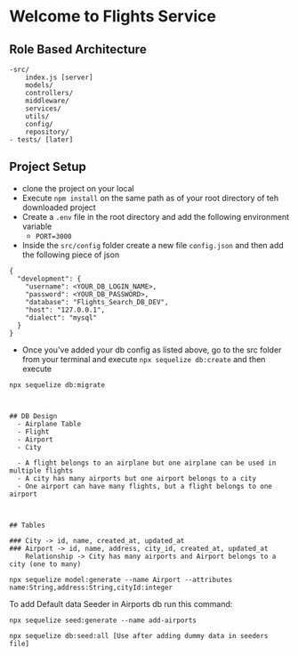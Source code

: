 # Welcome to Flights Service

## Role Based Architecture
  ```
  -src/
      index.js [server]
      models/
      controllers/
      middleware/
      services/
      utils/
      config/
      repository/
  - tests/ [later]
  ```

## Project Setup
- clone the project on your local
- Execute `npm install` on the same path as of your root directory of teh downloaded project
- Create a `.env` file in the root directory and add the following environment variable
    - `PORT=3000`
- Inside the `src/config` folder create a new file `config.json` and then add the following piece of json

```
{
  "development": {
    "username": <YOUR_DB_LOGIN_NAME>,
    "password": <YOUR_DB_PASSWORD>,
    "database": "Flights_Search_DB_DEV",
    "host": "127.0.0.1",
    "dialect": "mysql"
  }
}

```
- Once you've added your db config as listed above, go to the src folder from your terminal and execute `npx sequelize db:create`
and then execute

`npx sequelize db:migrate`
```


## DB Design
  - Airplane Table
  - Flight
  - Airport
  - City 

  - A flight belongs to an airplane but one airplane can be used in multiple flights
  - A city has many airports but one airport belongs to a city
  - One airport can have many flights, but a flight belongs to one airport


  
## Tables

### City -> id, name, created_at, updated_at
### Airport -> id, name, address, city_id, created_at, updated_at
    Relationship -> City has many airports and Airport belongs to a city (one to many)

```

```
npx sequelize model:generate --name Airport --attributes name:String,address:String,cityId:integer
```

To add Default data Seeder in Airports db run this command:

```
npx sequelize seed:generate --name add-airports

npx sequelize db:seed:all [Use after adding dummy data in seeders file]

```